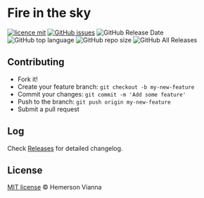 # Fire in the sky

[![licence mit](https://img.shields.io/badge/license-MIT-blue.svg?style=flat-square)](http://hemersonvianna.mit-license.org/)
[![GitHub issues](https://img.shields.io/github/issues/org-victorinox/game-unityjs-fire-in-the-sky.svg)](https://github.com/org-victorinox/game-unityjs-fire-in-the-sky/issues)
![GitHub Release Date](https://img.shields.io/github/release-date/org-victorinox/game-unityjs-fire-in-the-sky.svg)
![GitHub top language](https://img.shields.io/github/languages/top/org-victorinox/game-unityjs-fire-in-the-sky.svg)
![GitHub repo size](https://img.shields.io/github/repo-size/org-victorinox/game-unityjs-fire-in-the-sky.svg)
![GitHub All Releases](https://img.shields.io/github/downloads/org-victorinox/game-unityjs-fire-in-the-sky/total.svg)

## Contributing

- Fork it!
- Create your feature branch: `git checkout -b my-new-feature`
- Commit your changes: `git commit -m 'Add some feature'`
- Push to the branch: `git push origin my-new-feature`
- Submit a pull request

## Log

Check [Releases](https://github.com/org-victorinox/game-unityjs-fire-in-the-sky/releases) for detailed changelog.

## License

[MIT license](http://hemersonvianna.mit-license.org/) © Hemerson Vianna
